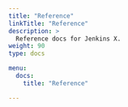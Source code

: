 ```yaml
---
title: "Reference"
linkTitle: "Reference"  
description: >
  Reference docs for Jenkins X.
weight: 90
type: docs

menu:
  docs:
    title: "Reference"

---
```


